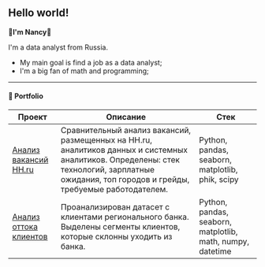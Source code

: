 ## Hello world! 
:cherry_blossom:**I'm Nancy**:cherry_blossom:

I'm a data analyst from Russia.

- My main goal is find a job as a data analyst;
- I'm a big fan of math and programming;

______________
####  :pushpin: Portfolio
| Проект | Описание| Стек |
|----------|----------|----------|
|[Анализ вакансий HH.ru](https://github.com/Lukutok/Job_analysis_hh)| Сравнительный анализ вакансий, размещенных на HH.ru, аналитиков данных и системных аналитиков. Определены: стек технологий, зарплатные ожидания, топ городов и грейды, требуемые работодателем.|Python, pandas, seaborn, matplotlib, phik, scipy|
|[Анализ оттока клиентов](https://github.com/Lukutok/Customer_churn_analysis)| Проанализирован датасет с клиентами регионального банка. Выделены сегменты клиентов, которые склонны уходить из банка.|Python, pandas, seaborn, matplotlib, math, numpy, datetime|

